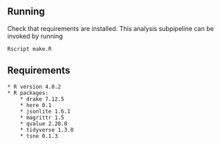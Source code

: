 
## Running

Check that requirements are installed.
This analysis subpipeline can be invoked by running

```
Rscript make.R
```

## Requirements

    * R version 4.0.2
    * R packages:
        * drake 7.12.5
        * here 0.1
        * jsonlite 1.6.1
        * magrittr 1.5
        * qvalue 2.20.0
        * tidyverse 1.3.0
        * tsne 0.1.3

